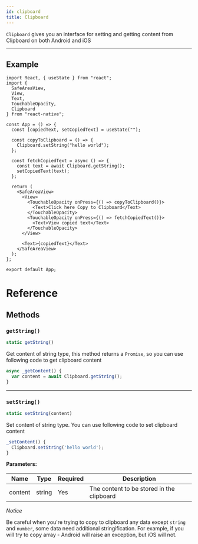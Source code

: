 ```yaml
---
id: clipboard
title: Clipboard
---
```


`Clipboard` gives you an interface for setting and getting content from Clipboard on both Android and iOS

---


## Example

```SnackPlayer name=api-clipboard
import React, { useState } from "react";
import {
  SafeAreaView,
  View,
  Text,
  TouchableOpacity,
  Clipboard
} from "react-native";

const App = () => {
  const [copiedText, setCopiedText] = useState("");

  const copyToClipboard = () => {
    Clipboard.setString("hello world");
  };

  const fetchCopiedText = async () => {
    const text = await Clipboard.getString();
    setCopiedText(text);
  };

  return (
    <SafeAreaView>
      <View>
        <TouchableOpacity onPress={() => copyToClipboard()}>
          <Text>Click here Copy to Clipboard</Text>
        </TouchableOpacity>
        <TouchableOpacity onPress={() => fetchCopiedText()}>
          <Text>View copied text</Text>
        </TouchableOpacity>
      </View>

      <Text>{copiedText}</Text>
    </SafeAreaView>
  );
};

export default App;
```

# Reference

## Methods

### `getString()`

```jsx
static getString()
```

Get content of string type, this method returns a `Promise`, so you can use following code to get clipboard content

```jsx
async _getContent() {
  var content = await Clipboard.getString();
}
```

---

### `setString()`

```jsx
static setString(content)
```

Set content of string type. You can use following code to set clipboard content

```jsx
_setContent() {
  Clipboard.setString('hello world');
}
```
**Parameters:**

| Name      | Type     | Required | Description                                |
| ------    | ------   | -------- | -------------------------------------------|
| content   | string   | Yes      | The content to be stored in the clipboard  | 

_Notice_

Be careful when you're trying to copy to clipboard any data except `string` and `number`, some data need additional stringification. For example, if you will try to copy array - Android will raise an exception, but iOS will not.
